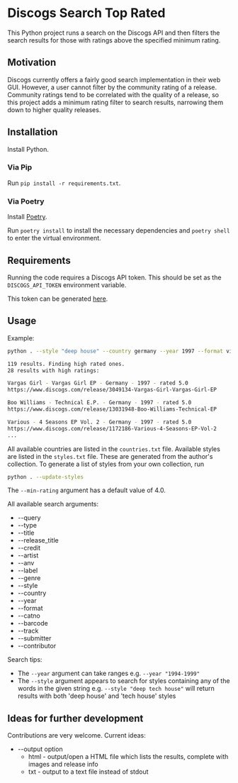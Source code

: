 # Discogs Search Top Rated

This Python project runs a search on the Discogs API and then filters the search results for those with ratings above 
the specified minimum rating.

## Motivation

Discogs currently offers a fairly good search implementation in their web GUI. However, a user cannot filter by the 
community rating of a release. Community ratings tend to be correlated with the quality of a release, so this project 
adds a minimum rating filter to search results, narrowing them down to higher quality releases.

## Installation

Install Python.

### Via Pip

Run `pip install -r requirements.txt`.

### Via Poetry

Install [Poetry](https://python-poetry.org/). 

Run `poetry install` to install the necessary dependencies and `poetry shell` to enter
the virtual environment.

## Requirements

Running the code requires a Discogs API token. This should be set as the `DISCOGS_API_TOKEN` environment variable.

This token can be generated [here](https://www.discogs.com/settings/developers).

## Usage

Example:

``` bash
python . --style "deep house" --country germany --year 1997 --format vinyl --min-rating 4.5

119 results. Finding high rated ones.
28 results with high ratings:

Vargas Girl - Vargas Girl EP - Germany - 1997 - rated 5.0
https://www.discogs.com/release/3049134-Vargas-Girl-Vargas-Girl-EP

Boo Williams - Technical E.P. - Germany - 1997 - rated 5.0
https://www.discogs.com/release/13031948-Boo-Williams-Technical-EP

Various - 4 Seasons EP Vol. 2 - Germany - 1997 - rated 5.0
https://www.discogs.com/release/1172186-Various-4-Seasons-EP-Vol-2
...
```

All available countries are listed in the `countries.txt` file. Available styles are listed in the `styles.txt` file. 
These are generated from the author's collection. To generate a list of styles from your own collection, run

``` bash
python . --update-styles
```

The `--min-rating` argument has a default value of 4.0.

All available search arguments:
* --query
* --type
* --title
* --release_title
* --credit
* --artist
* --anv
* --label
* --genre
* --style
* --country
* --year
* --format
* --catno
* --barcode
* --track
* --submitter
* --contributor

Search tips:
* The `--year` argument can take ranges e.g. `--year "1994-1999"`
* The `--style` argument appears to search for styles containing any of the words in the given string e.g. `--style "deep tech house"` will return results with both 'deep house' and 'tech house' styles

## Ideas for further development

Contributions are very welcome. Current ideas:
* --output option
    * html - output/open a HTML file which lists the results, complete with images and release info
    * txt - output to a text file instead of stdout
